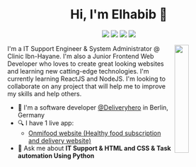 <h1 align="center">Hi, I'm Elhabib 👋</h1>
<p align="center">
    <a href="https://twitter.com/elhabibTOUAOUA"><img src="https://img.shields.io/badge/twitter-%231FA1F1?style=flat&logo=twitter&logoColor=white"/></a>
    <a href="https://www.linkedin.com/in/elhabib-touaoua-14994b194"><img src="https://img.shields.io/badge/linkedin-%230177B5?style=flat&logo=linkedin&logoColor=white"/></a>
    <!-- <a href="https://www.youtube.com/c/mohamedabusrea"><img src="https://img.shields.io/badge/youtube-%23FF0000?style=flat&logo=youtube&logoColor=white"/></a> -->
    <a href="https://www.facebook.com/elhabib.To"><img src="https://img.shields.io/badge/Facebook-1877F2?style=flat&logo=facebook&logoColor=white"/></a>
    <a href="https://www.instagram.com/mohamed_abusrea"><img src="https://img.shields.io/badge/instagram-%23E4415F?style=flat&logo=instagram&logoColor=white"/></a>
  </p>
  
  <img src="https://github.com/ElhabibTOUAOUA/elhabibtouaoua/blob/master/profile-img.png" align="right" width="25%"/>

I'm a IT Support Engineer & System Administrator @ Clinic Ibn-Hayane. I'm also a Junior Frontend Web Developer who loves to create great looking websites and learning new catting-edge technologies. I'm currently learning ReactJS and NodeJS. I'm looking to collaborate on any project that will help me to improve my skills and help others.

-   🔭 I'm a software developer [@Deliveryhero](https://www.deliveryhero.com/) in Berlin, Germany
-   🔍 I have 1 live app:
    -   [Onmifood website (Healthy food subscription and delivery website)](https://omnifood-kt.netlify.app/)
-   💬 Ask me about **IT Support & HTML and CSS & Task automation Using Python**
